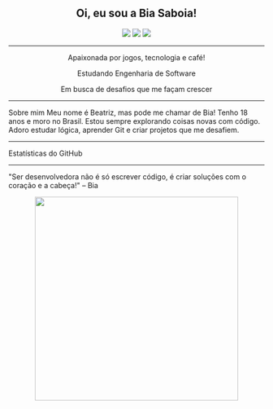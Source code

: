 <h2 align="center">Oi, eu sou a Bia Saboia!</h2>

<p align="center"> 
  <img src="https://img.shields.io/badge/-LinkedIn-0A66C2?style=for-the-badge&logo=linkedin&logoColor=white"/>
  <img src="https://img.shields.io/badge/-Gmail-D14836?style=for-the-badge&logo=gmail&logoColor=white"/>
  <img src="https://img.shields.io/badge/-Instagram-E4405F?style=for-the-badge&logo=instagram&logoColor=white"/>
</p>

---

<p align="center">Apaixonada por jogos, tecnologia e café!</p>
<p align="center">Estudando Engenharia de Software</p>
<p align="center">Em busca de desafios que me façam crescer</p>

---

Sobre mim
Meu nome é Beatriz, mas pode me chamar de Bia!
Tenho 18 anos e moro no Brasil.
Estou sempre explorando coisas novas com código.
Adoro estudar lógica, aprender Git e criar projetos que me desafiem.

---

Estatísticas do GitHub
<!-- Aqui você pode colocar as estatísticas se quiser depois -->

---

"Ser desenvolvedora não é só escrever código, é criar soluções com o coração e a cabeça!" – Bia

<p align="center">
  <img src="https://media1.tenor.com/m/cgxq1yVvj18AAAAC/steven-universe.gif" width="400"/> </p>
